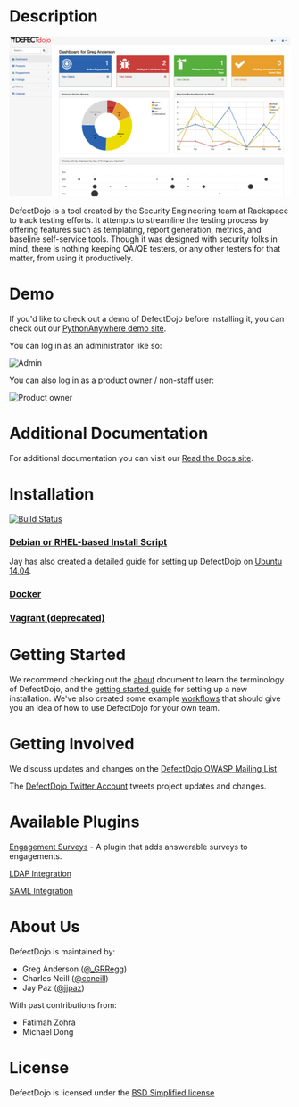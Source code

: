 # Description

![Screenshot of DefectDojo](./doc/img/screenshot1.png)

DefectDojo is a tool created by the Security Engineering team at Rackspace to
track testing efforts. It attempts to streamline the testing process by
offering features such as templating, report generation, metrics, and baseline
self-service tools. Though it was designed with security folks in mind, there
is nothing keeping QA/QE testers, or any other testers for that matter, from
using it productively.

# Demo

If you'd like to check out a demo of DefectDojo before installing it, you can
check out our [PythonAnywhere demo site](http://defectdojo.pythonanywhere.com/).

You can log in as an administrator like so:

![Admin](https://inventropy.us/dd/admin.png)

You can also log in as a product owner / non-staff user:

![Product owner](https://inventropy.us/dd/owner.png)

# Additional Documentation

For additional documentation you can visit our [Read the Docs site](http://defectdojo.readthedocs.io/).

# Installation

[![Build Status](https://travis-ci.org/OWASP/django-DefectDojo.svg?branch=master)](https://travis-ci.org/OWASP/django-DefectDojo)

### [Debian or RHEL-based Install Script](./doc/install_bash.md)
Jay has also created a detailed guide for setting up DefectDojo on 
[Ubuntu 14.04](https://github.com/rackerlabs/django-DefectDojo/wiki/DefectDojo-Installation-Guide---Ubuntu-Desktop-14.04).

### [Docker](http://defectdojo.readthedocs.io/en/latest/getting-started.html#docker-local-install)

### [Vagrant (deprecated)](./doc/install_vagrant.md)

# Getting Started

We recommend checking out the [about](./doc/about.md) document to learn the 
terminology of DefectDojo, and the
[getting started guide](./doc/getting_started.md) for setting up a new
installation. We've also created some example [workflows](./doc/workflows.md)
that should give you an idea of how to use DefectDojo for your own team.

# Getting Involved

We discuss updates and changes on the [DefectDojo OWASP Mailing List](https://lists.owasp.org/mailman/listinfo/owasp_defectdojo_project).

The [DefectDojo Twitter Account](https://twitter.com/defect_dojo) tweets project updates and changes.

# Available Plugins

[Engagement Surveys](https://github.com/grendel513/defectDojo-engagement-survey) - A plugin that adds answerable surveys to engagements.

[LDAP Integration](https://pythonhosted.org/django-auth-ldap/)

[SAML Integration](https://pypi.python.org/pypi/djangosaml2/)

# About Us

DefectDojo is maintained by:

- Greg Anderson ([@\_GRRegg](https://twitter.com/_GRRegg))
- Charles Neill ([@ccneill](https://twitter.com/ccneill))
- Jay Paz ([@jjpaz](https://twitter.com/jjpaz))

With past contributions from:

- Fatimah Zohra
- Michael Dong

# License

DefectDojo is licensed under the [BSD Simplified license](LICENSE.md)
